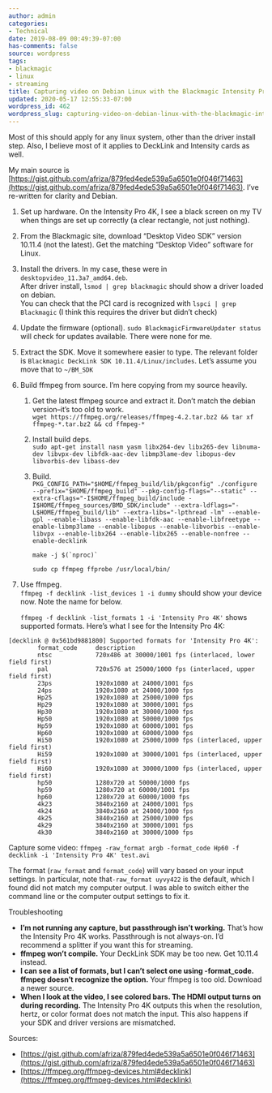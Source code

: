 ```yaml
---
author: admin
categories:
- Technical
date: 2019-08-09 00:49:39-07:00
has-comments: false
source: wordpress
tags:
- blackmagic
- linux
- streaming
title: Capturing video on Debian Linux with the Blackmagic Intensity Pro 4K card
updated: 2020-05-17 12:55:33-07:00
wordpress_id: 462
wordpress_slug: capturing-video-on-debian-linux-with-the-blackmagic-intensity-pro-4k-card
---
```

Most of this should apply for any linux system, other than the driver install step. Also, I believe most of it applies to DeckLink and Intensity cards as well.

My main source is [https://gist.github.com/afriza/879fed4ede539a5a6501e0f046f71463](https://gist.github.com/afriza/879fed4ede539a5a6501e0f046f71463). I’ve re-written for clarity and Debian.

1.  Set up hardware. On the Intensity Pro 4K, I see a black screen on my TV when things are set up correctly (a clear rectangle, not just nothing).
2.  From the Blackmagic site, download “Desktop Video SDK” version 10.11.4 (not the latest). Get the matching “Desktop Video” software for Linux.
3.  Install the drivers. In my case, these were in `desktopvideo_11.3a7_amd64.deb`.  
    After driver install, `lsmod | grep blackmagic` should show a driver loaded on debian.  
    You can check that the PCI card is recognized with `lspci | grep Blackmagic` (I think this requires the driver but didn’t check)
4.  Update the firmware (optional). `sudo BlackmagicFirmwareUpdater status` will check for updates available. There were none for me.
5.  Extract the SDK. Move it somewhere easier to type. The relevant folder is `Blackmagic DeckLink SDK 10.11.4/Linux/includes`. Let’s assume you move that to `~/BM_SDK`
6.  Build ffmpeg from source. I’m here copying from my source heavily.
    1.  Get the latest ffmpeg source and extract it. Don’t match the debian version–it’s too old to work.  
        `wget https://ffmpeg.org/releases/ffmpeg-4.2.tar.bz2 && tar xf ffmpeg-*.tar.bz2 && cd ffmpeg-*`
    2.  Install build deps.  
        `sudo apt-get install nasm yasm libx264-dev libx265-dev libnuma-dev libvpx-dev libfdk-aac-dev libmp3lame-dev libopus-dev libvorbis-dev libass-dev`
    3.  Build.  
        `PKG_CONFIG_PATH="$HOME/ffmpeg_build/lib/pkgconfig" ./configure --prefix="$HOME/ffmpeg_build" --pkg-config-flags="--static" --extra-cflags="-I$HOME/ffmpeg_build/include -I$HOME/ffmpeg_sources/BMD_SDK/include" --extra-ldflags="-L$HOME/ffmpeg_build/lib" --extra-libs="-lpthread -lm" --enable-gpl --enable-libass --enable-libfdk-aac --enable-libfreetype --enable-libmp3lame --enable-libopus --enable-libvorbis --enable-libvpx --enable-libx264 --enable-libx265 --enable-nonfree --enable-decklink`  
          
        `` make -j $(`nproc)` ``  
          
        `sudo cp ffmpeg ffprobe /usr/local/bin/`
7.  Use ffmpeg.  
    `ffmpeg -f decklink -list_devices 1 -i dummy` should show your device now. Note the name for below.  
      
    `ffmpeg -f decklink -list_formats 1 -i 'Intensity Pro 4K'` shows supported formats. Here’s what I see for the Intensity Pro 4K:

```
[decklink @ 0x561bd9881800] Supported formats for 'Intensity Pro 4K':
        format_code     description
        ntsc            720x486 at 30000/1001 fps (interlaced, lower field first)
        pal             720x576 at 25000/1000 fps (interlaced, upper field first)
        23ps            1920x1080 at 24000/1001 fps
        24ps            1920x1080 at 24000/1000 fps
        Hp25            1920x1080 at 25000/1000 fps
        Hp29            1920x1080 at 30000/1001 fps
        Hp30            1920x1080 at 30000/1000 fps
        Hp50            1920x1080 at 50000/1000 fps
        Hp59            1920x1080 at 60000/1001 fps
        Hp60            1920x1080 at 60000/1000 fps
        Hi50            1920x1080 at 25000/1000 fps (interlaced, upper field first)
        Hi59            1920x1080 at 30000/1001 fps (interlaced, upper field first)
        Hi60            1920x1080 at 30000/1000 fps (interlaced, upper field first)
        hp50            1280x720 at 50000/1000 fps
        hp59            1280x720 at 60000/1001 fps
        hp60            1280x720 at 60000/1000 fps
        4k23            3840x2160 at 24000/1001 fps
        4k24            3840x2160 at 24000/1000 fps
        4k25            3840x2160 at 25000/1000 fps
        4k29            3840x2160 at 30000/1001 fps
        4k30            3840x2160 at 30000/1000 fps
```

Capture some video: `ffmpeg -raw_format argb -format_code Hp60 -f decklink -i 'Intensity Pro 4K' test.avi`

The format (`raw_format` and `format_code`) will vary based on your input settings. In particular, note that`-raw_format uyvy422` is the default, which I found did not match my computer output. I was able to switch either the command line or the computer output settings to fix it.

Troubleshooting

-   **I’m not running any capture, but passthrough isn’t working.** That’s how the Intensity Pro 4K works. Passthrough is not always-on. I’d recommend a splitter if you want this for streaming.
-   **ffmpeg won’t compile.** Your DeckLink SDK may be too new. Get 10.11.4 instead.
-   **I can see a list of formats, but I can’t select one using -format\_code. ffmpeg doesn’t recognize the option.** Your ffmpeg is too old. Download a newer source.
-   **When I look at the video, I see colored bars. The HDMI output turns on during recording.** The Intensity Pro 4K outputs this when the resolution, hertz, or color format does not match the input. This also happens if your SDK and driver versions are mismatched.

Sources:

-   [https://gist.github.com/afriza/879fed4ede539a5a6501e0f046f71463](https://gist.github.com/afriza/879fed4ede539a5a6501e0f046f71463)
-   [https://ffmpeg.org/ffmpeg-devices.html#decklink](https://ffmpeg.org/ffmpeg-devices.html#decklink)
